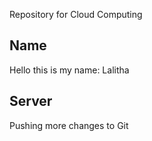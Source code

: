 Repository for Cloud Computing  
## Name

Hello this is my name: Lalitha

## Server

Pushing more changes to Git